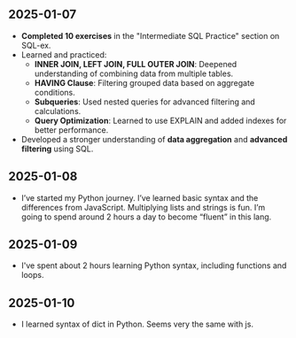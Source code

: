 ## 2025-01-07

- **Completed 10 exercises** in the "Intermediate SQL Practice" section on SQL-ex.
- Learned and practiced:
  - **INNER JOIN, LEFT JOIN, FULL OUTER JOIN**: Deepened understanding of combining data from multiple tables.
  - **HAVING Clause**: Filtering grouped data based on aggregate conditions.
  - **Subqueries**: Used nested queries for advanced filtering and calculations.
  - **Query Optimization**: Learned to use EXPLAIN and added indexes for better performance.
- Developed a stronger understanding of **data aggregation** and **advanced filtering** using SQL.


## 2025-01-08
- I’ve started my Python journey. I’ve learned basic syntax and the differences from JavaScript. Multiplying lists and strings is fun. I’m going to spend around 2 hours a day to become “fluent” in this lang.

## 2025-01-09
- I've spent about 2 hours learning Python syntax, including functions and loops. 

## 2025-01-10
- I learned syntax of dict in Python. Seems very the same with js.
